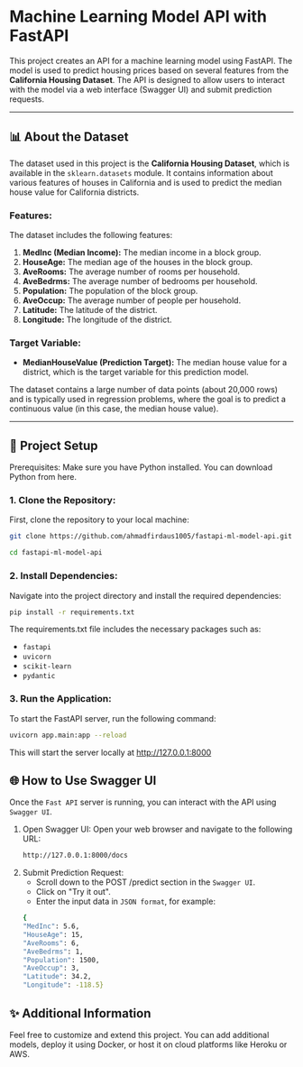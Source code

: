 # **Machine Learning Model API with FastAPI**

This project creates an API for a machine learning model using FastAPI. The model is used to predict housing prices based on several features from the **California Housing Dataset**. The API is designed to allow users to interact with the model via a web interface (Swagger UI) and submit prediction requests.

---

## **📊 About the Dataset**

The dataset used in this project is the **California Housing Dataset**, which is available in the `sklearn.datasets` module. It contains information about various features of houses in California and is used to predict the median house value for California districts.

### **Features:**
The dataset includes the following features:

1. **MedInc (Median Income):** The median income in a block group.
2. **HouseAge:** The median age of the houses in the block group.
3. **AveRooms:** The average number of rooms per household.
4. **AveBedrms:** The average number of bedrooms per household.
5. **Population:** The population of the block group.
6. **AveOccup:** The average number of people per household.
7. **Latitude:** The latitude of the district.
8. **Longitude:** The longitude of the district.

### **Target Variable:**
- **MedianHouseValue (Prediction Target):** The median house value for a district, which is the target variable for this prediction model.

The dataset contains a large number of data points (about 20,000 rows) and is typically used in regression problems, where the goal is to predict a continuous value (in this case, the median house value).

---

## 🔧 Project Setup
Prerequisites:
Make sure you have Python installed. You can download Python from here.

### 1. Clone the Repository:
First, clone the repository to your local machine:
```sh
git clone https://github.com/ahmadfirdaus1005/fastapi-ml-model-api.git

cd fastapi-ml-model-api
```
### 2. Install Dependencies:
Navigate into the project directory and install the required dependencies:
```sh
pip install -r requirements.txt

```

The requirements.txt file includes the necessary packages such as:
- `fastapi`
- `uvicorn`
- `scikit-learn`
- `pydantic`

### 3. Run the Application:
To start the FastAPI server, run the following command:
```sh
uvicorn app.main:app --reload
```
This will start the server locally at http://127.0.0.1:8000

##  🌐 How to Use Swagger UI
Once the `Fast API` server is running, you can interact with the API using `Swagger UI`.

1. Open Swagger UI:
   Open your web browser and navigate to the following URL:
   ```sh
   http://127.0.0.1:8000/docs
   ```
2. Submit Prediction Request:
   - Scroll down to the POST /predict section in the `Swagger UI`.
   - Click on "Try it out".
   - Enter the input data in `JSON format`, for example:
   ```sh
   {
   "MedInc": 5.6,
   "HouseAge": 15,
   "AveRooms": 6,
   "AveBedrms": 1,
   "Population": 1500,
   "AveOccup": 3,
   "Latitude": 34.2,
   "Longitude": -118.5}
   ```
## ✨ Additional Information
Feel free to customize and extend this project. You can add additional models, deploy it using Docker, or host it on cloud platforms like Heroku or AWS.

